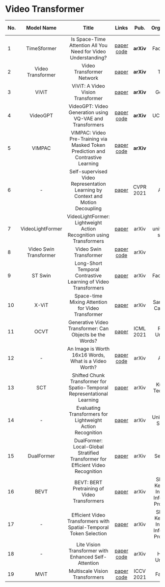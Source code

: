 # Video Transformer

|No.  |Model Name |Title |Links |Pub. | Organization| Release Time |
|-----|:-----:|:-----:|:-----:|:--------:|:---:|:-------:|
|1|TimeSformer |Is Space-Time Attention All You Need for Video Understanding? |[paper](https://arxiv.org/abs/2102.05095) [code](https://github.com/facebookresearch/TimeSformer) |__arXiv__|Facebook AI|24 Feb 2021|
|2|Video Transformer |Video Transformer Network |[paper](https://arxiv.org/abs/2102.00719) |__arXiv__|Theator|1 Feb 2021|
|3|ViViT |ViViT: A Video Vision Transformer |[paper](https://arxiv.org/pdf/2103.15691.pdf) |__arXiv__|Google AI|29 Mar 2021|
|4|VideoGPT |  VideoGPT: Video Generation using VQ-VAE and Transformers |  [paper](https://arxiv.org/pdf/2104.10157.pdf) [code](https://wilson1yan.github.io/videogpt/index.html)  | __arXiv__ | UC Berkeley | 20 Apr 2021|
|5|VIMPAC|VIMPAC: Video Pre-Training via Masked Token Prediction and Contrastive Learning| [paper](https://arxiv.org/pdf/2106.11250.pdf) [code](https://github.com/airsplay/vimpac) | __arXiv__ | UNC| 21 June 2021|
|6|-| Self-supervised Video Representation Learning by Context and Motion Decoupling | [paper](https://arxiv.org/pdf/2104.00862.pdf)| CVPR 2021 | Alibaba | 2 April 2021|
|7|VideoLightFormer| VideoLightFormer: Lightweight Action Recognition using Transformers| [paper](https://arxiv.org/pdf/2107.00451v1.pdf) | arXiv| the university of shefield| 1 Jul 2021|
|8|Video Swin Transformer| Video Swin Transformer| [paper](https://arxiv.org/pdf/2106.13230.pdf) [code](https://github.com/SwinTransformer/Video-Swin-Transformer) | arXiv | MSRA | 24 Jun 2021|
|9| ST Swin| Long-Short Temporal Contrastive Learning of Video Transformers| [paper](https://arxiv.org/pdf/2106.09212.pdf) |arXiv|Facebook AI|  17 Jun 2021|
|10|X-ViT|Space-time Mixing Attention for Video Transformer| [paper](https://arxiv.org/pdf/2106.05968.pdf) | arXiv|  Samsung AI Cambridge |11 Jun 2021| 
|11| OCVT | Generative Video Transformer: Can Objects be the Words? | [paper](https://arxiv.org/abs/2107.09240) | ICML 2021 |Rutgers University | 20 Jul 2021|
|12|-|An Image is Worth 16x16 Words, What is a Video Worth?| [paper](https://arxiv.org/pdf/2103.13915.pdf) [code](https://github.com/Alibaba-MIIL/STAM) | arXiv | Alibaba |27 May 2021|
|13| SCT| Shifted Chunk Transformer for Spatio-Temporal Representational Learning | [paper](https://arxiv.org/pdf/2108.11575.pdf) | arXiv | Kuaishou Technology | 26 Aug 2021|
|14| -| Evaluating Transformers for Lightweight Action Recognition | [paper](https://arxiv.org/pdf/2111.09641.pdf) | arXiv | University of Sheffield | 18 Nov 2021|
|15| DualFormer| DualFormer: Local-Global Stratified Transformer for Efficient Video Recognition | [paper](https://arxiv.org/pdf/2112.04674v1.pdf) | arXiv |Sea AI Lab | 9 Dec 2021|
|16| BEVT| BEVT: BERT Pretraining of Video Transformers | [paper](https://arxiv.org/pdf/2112.01529.pdf) | arXiv | Shanghai Key Lab of Intelligent Information Processing | 2 Dec 2021|
|17|-| Efficient Video Transformers with Spatial-Temporal Token Selection|[paper](https://arxiv.org/pdf/2111.11591.pdf)| arXiv | Shanghai Key Lab of Intelligent Information Processing | 23 Nov 2021|
|18| -| Lite Vision Transformer with Enhanced Self-Attention| [paper](https://arxiv.org/pdf/2112.10809.pdf) [code](https://github.com/Chenglin-Yang/LVT) | arXiv | Johns Hopkins University | 20 Dec 2021|
|19|MViT| Multiscale Vision Transformers| [paper](https://arxiv.org/pdf/2104.11227.pdf) [code](https://github.com/facebookresearch/SlowFast)| ICCV 2021 | Facebook| 22 Apr 2021|
